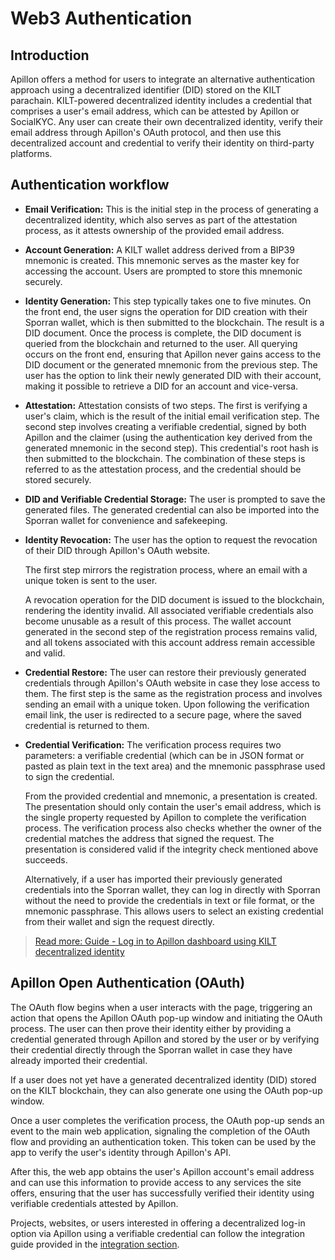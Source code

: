 # Web3 Authentication

## Introduction
Apillon offers a method for users to integrate an alternative authentication approach using a decentralized identifier (DID) stored on the KILT parachain. KILT-powered decentralized identity includes a credential that comprises a user's email address, which can be attested by Apillon or SocialKYC. Any user can create their own decentralized identity, verify their email address through Apillon's OAuth protocol, and then use this decentralized account and credential to verify their identity on third-party platforms.

## Authentication workflow

* **Email Verification:** This is the initial step in the process of generating a decentralized identity, which also serves as part of the attestation process, as it attests ownership of the provided email address.

* **Account Generation:** A KILT wallet address derived from a BIP39 mnemonic is created. This mnemonic serves as the master key for accessing the account. Users are prompted to store this mnemonic securely.

* **Identity Generation:** This step typically takes one to five minutes. On the front end, the user signs the operation for DID creation with their Sporran wallet, which is then submitted to the blockchain. The result is a DID document. Once the process is complete, the DID document is queried from the blockchain and returned to the user. All querying occurs on the front end, ensuring that Apillon never gains access to the DID document or the generated mnemonic from the previous step. The user has the option to link their newly generated DID with their account, making it possible to retrieve a DID for an account and vice-versa.

* **Attestation:** Attestation consists of two steps. The first is verifying a user's claim, which is the result of the initial email verification step. The second step involves creating a verifiable credential, signed by both Apillon and the claimer (using the authentication key derived from the generated mnemonic in the second step). This credential's root hash is then submitted to the blockchain. The combination of these steps is referred to as the attestation process, and the credential should be stored securely.

* **DID and Verifiable Credential Storage:** The user is prompted to save the generated files. The generated credential can also be imported into the Sporran wallet for convenience and safekeeping.

* **Identity Revocation:** The user has the option to request the revocation of their DID through Apillon's OAuth website.

  The first step mirrors the registration process, where an email with a unique token is sent to the user.

  A revocation operation for the DID document is issued to the blockchain, rendering the identity invalid. All associated verifiable credentials also become unusable as a result of this process. The wallet account generated in the second step of the registration process remains valid, and all tokens associated with this account address remain accessible and valid.

* **Credential Restore:** The user can restore their previously generated credentials through Apillon's OAuth website in case they lose access to them.
  The first step is the same as the registration process and involves sending an email with a unique token.
  Upon following the verification email link, the user is redirected to a secure page, where the saved credential is returned to them.

* **Credential Verification:** The verification process requires two parameters: a verifiable credential (which can be in JSON format or pasted as plain text in the text area) and the mnemonic passphrase used to sign the credential.

  From the provided credential and mnemonic, a presentation is created. The presentation should only contain the user's email address, which is the single property requested by Apillon to complete the verification process. The verification process also checks whether the owner of the credential matches the address that signed the request.
  The presentation is considered valid if the integrity check mentioned above succeeds.

  Alternatively, if a user has imported their previously generated credentials into the Sporran wallet, they can log in directly with Sporran without the need to provide the credentials in text or file format, or the mnemonic passphrase. This allows users to select an existing credential from their wallet and sign the request directly.

> [Read more: Guide - Log in to Apillon dashboard using KILT decentralized identity](https://blog.apillon.io/guide-log-in-to-apillon-dashboard-using-kilt-decentralized-identity-af2c5b2b054e)

## Apillon Open Authentication (OAuth)
The OAuth flow begins when a user interacts with the page, triggering an action that opens the Apillon OAuth pop-up window and initiating the OAuth process. The user can then prove their identity either by providing a credential generated through Apillon and stored by the user or by verifying their credential directly through the Sporran wallet in case they have already imported their credential.

If a user does not yet have a generated decentralized identity (DID) stored on the KILT blockchain, they can also generate one using the OAuth pop-up window.

Once a user completes the verification process, the OAuth pop-up sends an event to the main web application, signaling the completion of the OAuth flow and providing an authentication token. This token can be used by the app to verify the user's identity through Apillon's API.

After this, the web app obtains the user's Apillon account's email address and can use this information to provide access to any services the site offers, ensuring that the user has successfully verified their identity using verifiable credentials attested by Apillon.

Projects, websites, or users interested in offering a decentralized log-in option via Apillon using a verifiable credential can follow the integration guide provided in the [integration section](/build/7-apillon-oauth-integration.html).
